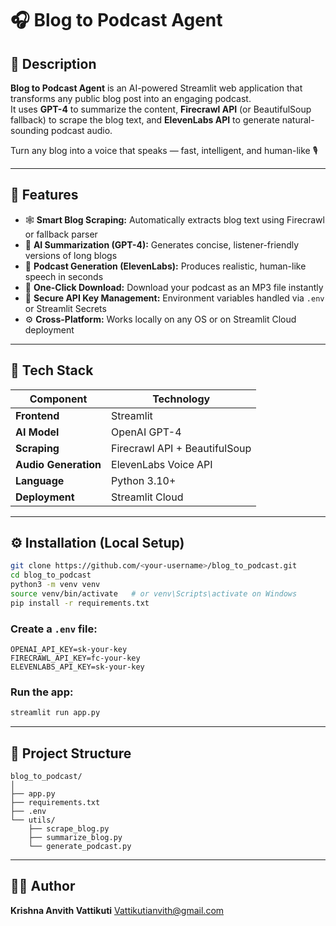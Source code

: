 # 🎧 Blog to Podcast Agent

## 📖 Description
**Blog to Podcast Agent** is an AI-powered Streamlit web application that transforms any public blog post into an engaging podcast.  
It uses **GPT-4** to summarize the content, **Firecrawl API** (or BeautifulSoup fallback) to scrape the blog text, and **ElevenLabs API** to generate natural-sounding podcast audio.  

Turn any blog into a voice that speaks — fast, intelligent, and human-like 🎙️

---

## 🌟 Features
- 🕸️ **Smart Blog Scraping:** Automatically extracts blog text using Firecrawl or fallback parser  
- 🧠 **AI Summarization (GPT-4):** Generates concise, listener-friendly versions of long blogs  
- 🎤 **Podcast Generation (ElevenLabs):** Produces realistic, human-like speech in seconds  
- 💾 **One-Click Download:** Download your podcast as an MP3 file instantly  
- 🔐 **Secure API Key Management:** Environment variables handled via `.env` or Streamlit Secrets  
- ⚙️ **Cross-Platform:** Works locally on any OS or on Streamlit Cloud deployment  

---

## 🧠 Tech Stack
| Component | Technology |
|------------|-------------|
| **Frontend** | Streamlit |
| **AI Model** | OpenAI GPT-4 |
| **Scraping** | Firecrawl API + BeautifulSoup |
| **Audio Generation** | ElevenLabs Voice API |
| **Language** | Python 3.10+ |
| **Deployment** | Streamlit Cloud |

---

## ⚙️ Installation (Local Setup)

```bash
git clone https://github.com/<your-username>/blog_to_podcast.git
cd blog_to_podcast
python3 -m venv venv
source venv/bin/activate   # or venv\Scripts\activate on Windows
pip install -r requirements.txt
```

### Create a `.env` file:
```
OPENAI_API_KEY=sk-your-key
FIRECRAWL_API_KEY=fc-your-key
ELEVENLABS_API_KEY=sk-your-key
```

### Run the app:
```bash
streamlit run app.py
```
---

## 🧾 Project Structure
```
blog_to_podcast/
│
├── app.py
├── requirements.txt
├── .env
└── utils/
    ├── scrape_blog.py
    ├── summarize_blog.py
    └── generate_podcast.py
```
---

## 👨‍💻 Author
**Krishna Anvith Vattikuti** 
Vattikutianvith@gmail.com
